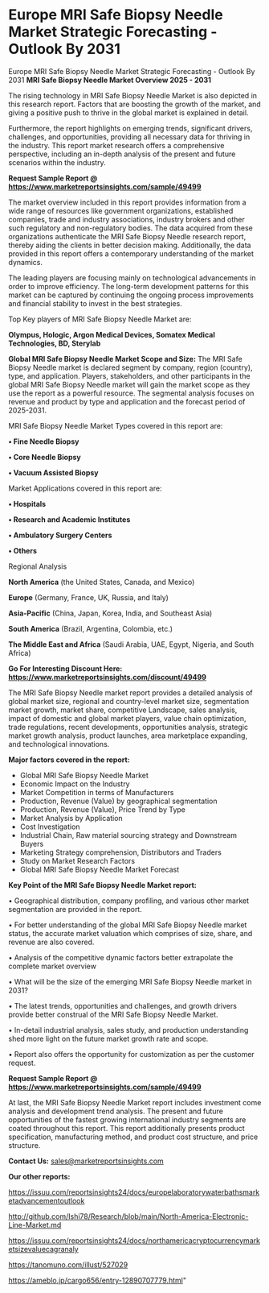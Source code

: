 # Europe MRI Safe Biopsy Needle Market Strategic Forecasting - Outlook By 2031
Europe MRI Safe Biopsy Needle Market Strategic Forecasting - Outlook By 2031
<Strong> MRI Safe Biopsy Needle Market Overview 2025 - 2031</strong>

The rising technology in MRI Safe Biopsy Needle Market is also depicted in this research report. Factors that are boosting the growth of the market, and giving a positive push to thrive in the global market is explained in detail.

Furthermore, the report highlights on emerging trends, significant drivers, challenges, and opportunities, providing all necessary data for thriving in the industry. This report market research offers a comprehensive perspective, including an in-depth analysis of the present and future scenarios within the industry.

<strong>Request Sample Report @ <a href=https://www.marketreportsinsights.com/sample/49499>https://www.marketreportsinsights.com/sample/49499</a></strong>

The market overview included in this report provides information from a wide range of resources like government organizations, established companies, trade and industry associations, industry brokers and other such regulatory and non-regulatory bodies. The data acquired from these organizations authenticate the MRI Safe Biopsy Needle research report, thereby aiding the clients in better decision making. Additionally, the data provided in this report offers a contemporary understanding of the market dynamics.

The leading players are focusing mainly on technological advancements in order to improve efficiency. The long-term development patterns for this market can be captured by continuing the ongoing process improvements and financial stability to invest in the best strategies.

Top Key players of MRI Safe Biopsy Needle Market are:

<strong>Olympus, Hologic, Argon Medical Devices, Somatex Medical Technologies, BD, Sterylab</strong>

<strong><b>Global MRI Safe Biopsy Needle Market Scope and Size:</b></strong>
The MRI Safe Biopsy Needle market is declared segment by company, region (country), type, and application. Players, stakeholders, and other participants in the global MRI Safe Biopsy Needle market will gain the market scope as they use the report as a powerful resource. The segmental analysis focuses on revenue and product by type and application and the forecast period of 2025-2031.

MRI Safe Biopsy Needle Market Types covered in this report are:

<strong>•  Fine Needle Biopsy

•  Core Needle Biopsy

•  Vacuum Assisted Biopsy</strong>

Market Applications covered in this report are:

<strong>•  Hospitals

•  Research and Academic Institutes

•  Ambulatory Surgery Centers

•  Others</strong> 

Regional Analysis

<strong>North America</strong> (the United States, Canada, and Mexico)

<strong>Europe</strong> (Germany, France, UK, Russia, and Italy)

<strong>Asia-Pacific</strong> (China, Japan, Korea, India, and Southeast Asia)

<strong>South America</strong> (Brazil, Argentina, Colombia, etc.)

<strong>The Middle East and Africa</strong> (Saudi Arabia, UAE, Egypt, Nigeria, and South Africa)

<strong>Go For Interesting Discount Here: <a href=https://www.marketreportsinsights.com/discount/49499>https://www.marketreportsinsights.com/discount/49499</a></strong>

The MRI Safe Biopsy Needle market report provides a detailed analysis of global market size, regional and country-level market size, segmentation market growth, market share, competitive Landscape, sales analysis, impact of domestic and global market players, value chain optimization, trade regulations, recent developments, opportunities analysis, strategic market growth analysis, product launches, area marketplace expanding, and technological innovations.

<strong><b>Major factors covered in the report:</b></strong>
<ul>
  <li>Global MRI Safe Biopsy Needle Market </li>
  <li>Economic Impact on the Industry</li>
  <li>Market Competition in terms of Manufacturers</li>
  <li>Production, Revenue (Value) by geographical segmentation</li>
  <li>Production, Revenue (Value), Price Trend by Type</li>
  <li>Market Analysis by Application</li>
  <li>Cost Investigation</li>
  <li>Industrial Chain, Raw material sourcing strategy and Downstream Buyers</li>
  <li>Marketing Strategy comprehension, Distributors and Traders</li>
  <li>Study on Market Research Factors</li>
  <li>Global MRI Safe Biopsy Needle Market Forecast</li>
</ul>

<strong><b>Key Point of the MRI Safe Biopsy Needle Market report:</b></strong>

• Geographical distribution, company profiling, and various other market segmentation are provided in the report.

• For better understanding of the global MRI Safe Biopsy Needle market status, the accurate market valuation which comprises of size, share, and revenue are also covered.

• Analysis of the competitive dynamic factors better extrapolate the complete market overview

• What will be the size of the emerging MRI Safe Biopsy Needle market in 2031?

• The latest trends, opportunities and challenges, and growth drivers provide better construal of the MRI Safe Biopsy Needle Market.

• In-detail industrial analysis, sales study, and production understanding shed more light on the future market growth rate and scope.

• Report also offers the opportunity for customization as per the customer request.

<strong>Request Sample Report @ <a href=https://www.marketreportsinsights.com/sample/49499>https://www.marketreportsinsights.com/sample/49499</a></strong>

At last, the MRI Safe Biopsy Needle Market report includes investment come analysis and development trend analysis. The present and future opportunities of the fastest growing international industry segments are coated throughout this report. This report additionally presents product specification, manufacturing method, and product cost structure, and price structure.

<strong>Contact Us:</strong>
sales@marketreportsinsights.com

<strong>Our other reports:</strong>

<a href=https://issuu.com/reportsinsights24/docs/europelaboratorywaterbathsmarketadvancementoutlook>https://issuu.com/reportsinsights24/docs/europelaboratorywaterbathsmarketadvancementoutlook</a>

<a href=http://github.com/Ishi78/Research/blob/main/North-America-Electronic-Line-Market.md>http://github.com/Ishi78/Research/blob/main/North-America-Electronic-Line-Market.md</a>

<a href=https://issuu.com/reportsinsights24/docs/northamericacryptocurrencymarketsizevaluecagranaly>https://issuu.com/reportsinsights24/docs/northamericacryptocurrencymarketsizevaluecagranaly</a>

<a href=https://tanomuno.com/illust/527029>https://tanomuno.com/illust/527029</a>

<a href=https://ameblo.jp/cargo656/entry-12890707779.html>https://ameblo.jp/cargo656/entry-12890707779.html</a>"
